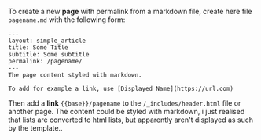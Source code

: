 To create a new **page** with permalink from a markdown file, create here file `pagename.md` with the following form:

    ---
    layout: simple_article
    title: Some Title
    subtitle: Some subtitle
    permalink: /pagename/
    ---
    The page content styled with markdown.

    To add for example a link, use [Displayed Name](https://url.com)


Then add a **link** `{{base}}/pagename` to the `/_includes/header.html` file or another page.
The content could be styled with markdown, i just realised that lists are converted to html lists, but apparently aren't displayed as such by the template..
